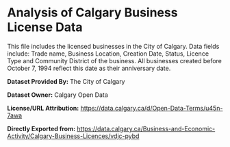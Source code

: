 # Analysis of Calgary Business License Data

This file includes the licensed businesses in the City of Calgary. Data fields include: Trade name, Business Location, Creation Date, Status, Licence Type and Community District of the business. All businesses created before October 7, 1994 reflect this date as their anniversary date.

**Dataset Provided By:** The City of Calgary

**Dataset Owner:** Calgary Open Data

**License/URL Attribution:** https://data.calgary.ca/d/Open-Data-Terms/u45n-7awa

**Directly Exported from:** https://data.calgary.ca/Business-and-Economic-Activity/Calgary-Business-Licences/vdjc-pybd